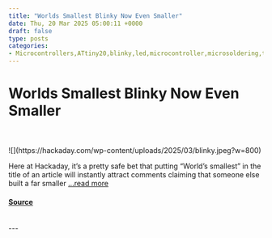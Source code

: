 ```yaml
---
title: "Worlds Smallest Blinky Now Even Smaller"
date: Thu, 20 Mar 2025 05:00:11 +0000
draft: false
type: posts
categories: 
- Microcontrollers,ATtiny20,blinky,led,microcontroller,microsoldering,tantalum
---
```

# Worlds Smallest Blinky Now Even Smaller

<br/>

<br/>
![](https://hackaday.com/wp-content/uploads/2025/03/blinky.jpeg?w=800)

Here at Hackaday, it’s a pretty safe bet that putting “World’s smallest” in the title of an article will instantly attract comments claiming that someone else built a far smaller […read more](https://hackaday.com/2025/03/19/worlds-smallest-blinky-now-even-smaller/)

#### [Source](https://hackaday.com/2025/03/19/worlds-smallest-blinky-now-even-smaller/)

<br/>
---
